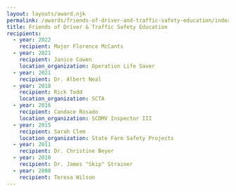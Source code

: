 ```yaml
---
layout: layouts/award.njk
permalink: /awards/friends-of-driver-and-traffic-safety-education/index.html
title: Friends of Driver & Traffic Safety Education
recipients:
  - year: 2022
    recipient: Major Florence McCants
  - year: 2021
    recipient: Janice Cowen
    location_organization: Operation Life Saver
  - year: 2021
    recipient: Dr. Albert Neal
  - year: 2018
    recipient: Rick Todd
    location_organization: SCTA
  - year: 2016
    recipient: Candace Rosado
    location_organization: SCDMV Inspector III
  - year: 2015
    recipient: Sarah Clem
    location_organization: State Farm Safety Projects
  - year: 2011
    recipient: Dr. Christine Beyer
  - year: 2010
    recipient: Dr. James "Skip" Strainer
  - year: 2008
    recipient: Teresa Wilson
---
```


